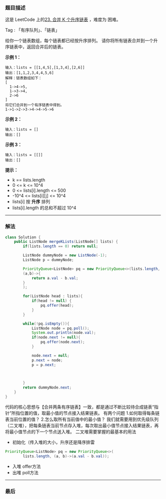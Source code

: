 ### 题目描述

这是 LeetCode 上的[23. 合并 K 个升序链表](https://leetcode.cn/problems/merge-k-sorted-lists/) ，难度为 困难。

Tag : 「有序队列」、「链表」

给你一个链表数组，每个链表都已经按升序排列。
请你将所有链表合并到一个升序链表中，返回合并后的链表。

**示例 1：**
```
输入：lists = [[1,4,5],[1,3,4],[2,6]]
输出：[1,1,2,3,4,4,5,6]
解释：链表数组如下：
[
  1->4->5,
  1->3->4,
  2->6
]
将它们合并到一个有序链表中得到。
1->1->2->3->4->4->5->6
```
**示例 2：**
```
输入：lists = []
输出：[]
```
**示例 3：**
```
输入：lists = [[]]
输出：[]
```

**提示：**

- k == lists.length
- 0 <= k <= 10^4
- 0 <= lists[i].length <= 500
- -10^4 <= lists[i][j] <= 10^4
- lists[i] 按 **升序** 排列
- lists[i].length 的总和不超过 10^4



---

### 解法
```java
class Solution {
    public ListNode mergeKLists(ListNode[] lists) {
        if(lists.length == 0) return null;

        ListNode dummyNode = new ListNode(-1);
        ListNode p = dummyNode;

        PriorityQueue<ListNode> pq = new PriorityQueue<>(lists.length,
        (a,b)->{
            return a.val - b.val;
        }
        );

        for(ListNode head : lists){
            if(head != null) {
                pq.offer(head);
            }
        }

        while(!pq.isEmpty()){
            ListNode node = pq.poll();
            System.out.println(node.val);
            if(node.next != null){
                pq.offer(node.next);
            }

            node.next = null;
            p.next = node;
            p = p.next;
            
            

        }
        return dummyNode.next;
    }
}
```

代码的核心思想与【合并两条有序链表】一致，都是通过不断比较待合成链表“指针”所指位置的值，取最小值的节点接入结果链表。
有两个问题
1.如何取得每条链表当前位置的值？
2.怎么取所有当前值中的最小值？
我们就需要用到优先级队列（二叉堆），把每条链表当前节点存入堆，每次取出最小值节点接入结果链表，再将最小值节点的下一个节点送入堆。
二叉堆需要掌握的最基本的用法

   - 初始化（传入堆的大小，升序还是降序排雷
```java
PriorityQueue<ListNode> pq = new PriorityQueue<>(
        lists.length, (a, b)->(a.val - b.val));
```

   - 入堆   offer方法
   - 出堆   poll方法

---


### 最后

